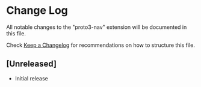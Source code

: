 # Change Log
All notable changes to the "proto3-nav" extension will be documented in this file.

Check [Keep a Changelog](http://keepachangelog.com/) for recommendations on how to structure this file.

## [Unreleased]
- Initial release